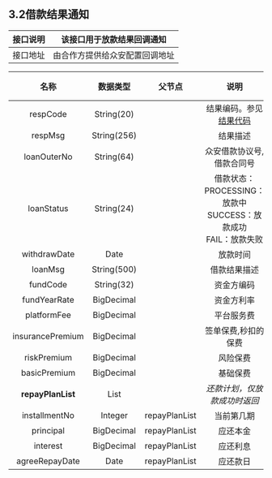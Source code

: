 ## 3.2借款结果通知

接口说明 | 该接口用于放款结果回调通知
:-: | :-:    
接口地址 | 由合作方提供给众安配置回调地址


名称 | 数据类型 | 父节点 | 说明 | 必填 
:-: | :-:     | :-: | :-: | :-: 
respCode | String(20) |  | 结果编码。参见[结果代码](/base/resultCode.md)| Y
respMsg | String(256) |  | 结果描述| Y
loanOuterNo | String(64) | | 众安借款协议号,借款合同号 | Y
loanStatus | String(24) | | 借款状态：<br>PROCESSING：放款中<br>SUCCESS：放款成功<br>FAIL：放款失败 | Y
withdrawDate | Date | | 放款时间 | N
loanMsg | String(500) || 借款结果描述 | N
fundCode | String(32) || 资金方编码 | N
fundYearRate | BigDecimal || 资金方利率 | N
platformFee | BigDecimal || 平台服务费 | N
insurancePremium | BigDecimal || 签单保费,秒扣的保费 | N
riskPremium | BigDecimal || 风险保费 | N
basicPremium | BigDecimal || 基础保费 | N
__repayPlanList__ | List || *还款计划，仅放款成功时返回* | N
installmentNo | Integer |repayPlanList| 当前第几期 | N
principal | BigDecimal |repayPlanList| 应还本金 | N
interest | BigDecimal |repayPlanList| 应还利息 | N
agreeRepayDate | Date |repayPlanList| 应还款日 | N








